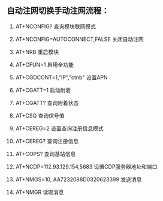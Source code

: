 ## 自动注网切换手动注网流程：

1.  AT+NCONFIG? 查询模块联网模式

2.  AT+NCONFIG=AUTOCONNECT,FALSE 关闭自动注网

3. AT+NRB 重启模块

4. AT+CFUN=1 启用全功能

5. AT+CGDCONT=1,"IP","ctnb" 设置APN

6. AT+CGATT=1 启动附着

7. AT+CGATT? 查询附着状态

8. AT+CSQ 查询信号值

9. AT+CEREG=2 设置查询注册信息模式

10. AT+CEREG? 查询注册信息

11. AT+COPS? 查询基站信息

12. AT+NCDP=112.93.129.154,5683 设置CDP服务器地址和端口

13. AT+NMGS=10, AA7232088D0320623399 发送消息

14. AT+NMGR 读取消息

